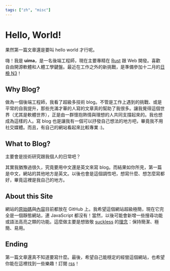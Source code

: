 ```yaml
---
tags: ["zh", "misc"]
---
```


# Hello, World!

果然第一篇文章還是要叫 hello world 才行呢。

嗨！我是 **uima**，是一名後端工程師，現在主要專精在 [Rust](https://www.rust-lang.org) 跟 Web 開發。喜歡自由開源軟體和人體工學鍵盤。最近在工作之外的新挑戰，是準備參加十二月的[日檢 N3](https://www.jlpt.tw)！

## Why Blog?

做為一個後端工程師，我看了超級多技術 blog。不管是工作上遇到的挑戰、或是平常的自我提升，那些充滿才華的人寫的文章真的幫助了我很多。讓我覺得這個世界（尤其是軟體世界），正是由一群懷抱熱情與理想的人共同支撐起來的。我也想成為這樣的人。寫 blog 也是讓我有一個可以抒發自己想法的地方吧，畢竟我不用社交媒體。而且，有自己的網站看起來比較專業 :)。

## What to Blog?

主要會是技術研究跟我個人的日常吧？

其實我猶豫過很久，究竟要用中文還是英文來寫 blog。而結果如你所見，第一篇是中文，網站的其他地方是英文。以後也會是這個調性吧，想寫什麼、想怎麼寫都好，畢竟這裡是我自己的地方。

## About this Site

網站的[原始碼](https://github.com/uimataso/my-site)與[內容](https://github.com/uimataso/my-site-content)目前都放在 GitHub 上。我希望這個網站超級極簡，現在它完全是一個靜態網站，連 JavaScript 都沒有！當然，以後可能會新增一些搜尋功能或語法高亮之類的功能。這麼做主要是想致敬 [suckless](https://suckless.org) 的[理念](https://suckless.org/philosophy)：保持簡潔、極簡、易用。

## Ending

第一篇文章還真不知道要寫什麼。最後，希望自己能穩定的經營這個網站，也希望你能在這裡找到一些樂趣！訂閱 [rss](./rss.xml)！
